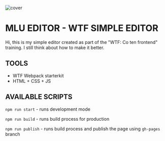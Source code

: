 ![cover](https://kamilmalinowski.github.io/mlu-editor/editor-og.png)

# MLU EDITOR - WTF SIMPLE EDITOR 

Hi, this is my simple editor created as part of the "WTF: Co ten frontend" training. I still think about how to make it better.

## TOOLS

- WTF Webpack starterkit
- HTML + CSS + JS

## AVAILABLE SCRIPTS

`npm run start` - runs development mode

`npm run build` - runs build process for production

`npm run publish` - runs build process and publish the page using `gh-pages` branch
